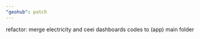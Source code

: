 ```yaml
---
"geohub": patch
---
```


refactor: merge electricity and ceei dashboards codes to (app) main folder
